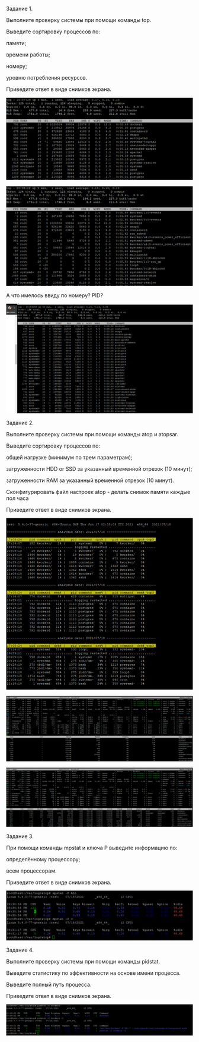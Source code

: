 Задание 1.

Выполните проверку системы при помощи команды top.

Выведите сортировку процессов по:

памяти;

времени работы;

номеру;

уровню потребления ресурсов.

Приведите ответ в виде снимков экрана.

![alt tag](https://github.com/avo1yanskiy/slin-homeworks/blob/main/image/3.5/Screenshot_1.png "памяти")

![alt tag](https://github.com/avo1yanskiy/slin-homeworks/blob/main/image/3.5/Screenshot_2.png "времени работы")

А что имелось ввиду по номеру? PID?

![alt tag](https://github.com/avo1yanskiy/slin-homeworks/blob/main/image/3.5/zagruzka.png "уровню потребления ресурсов")

Задание 2.

Выполните проверку системы при помощи команды atop и atopsar.

Выведите сортировку процессов по:

общей нагрузке (минимум по трем параметрам);

загруженности HDD or SSD за указанный временной отрезок (10 минут);

загруженности RAM за указанный временной отрезок (10 минут).

Сконфигурировать файл настроек atop - делать снимок памяти каждые пол часа

Приведите ответ в виде снимков экрана.

![alt tag](https://github.com/avo1yanskiy/slin-homeworks/blob/main/image/3.5/obsh.png "общей нагрузке (минимум по трем параметрам)")

![alt tag](https://github.com/avo1yanskiy/slin-homeworks/blob/main/image/3.5/atop_d.png "HDD or SSD")

![alt tag](https://github.com/avo1yanskiy/slin-homeworks/blob/main/image/3.5/atop_r.png "RAM")

Задание 3.

При помощи команды mpstat и ключа P выведите информацию по:

определённому процессору;

всем процессорам.

Приведите ответ в виде снимков экрана.

![alt tag](https://github.com/avo1yanskiy/slin-homeworks/blob/main/image/3.5/mpstat.png "mpstat")

Задание 4.

Выполните проверку системы при помощи команды pidstat.

Выведите статистику по эффективности на основе имени процесса.

Выведите полный путь процесса.

Приведите ответ в виде снимков экрана.

![alt tag](https://github.com/avo1yanskiy/slin-homeworks/blob/main/image/3.5/pidstat.png "pidstat")



